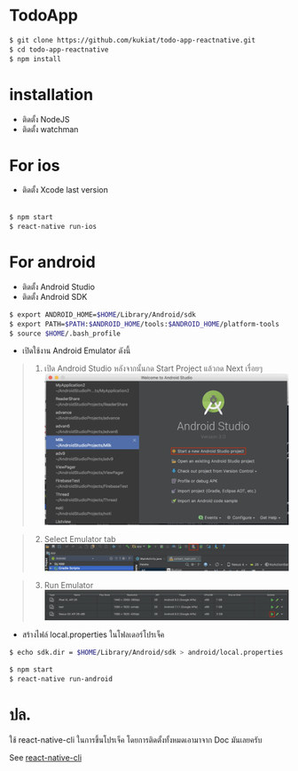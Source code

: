 # TodoApp

```bash
$ git clone https://github.com/kukiat/todo-app-reactnative.git
$ cd todo-app-reactnative
$ npm install
```
# installation
  - ติดตั้ง NodeJS
  - ติดตั้ง watchman
# For ios
  - ติดตั้ง Xcode last version
```bash

$ npm start
$ react-native run-ios
```

# For android
  - ติดตั้ง Android Studio
  - ติดตั้ง Android SDK

```bash
$ export ANDROID_HOME=$HOME/Library/Android/sdk 
$ export PATH=$PATH:$ANDROID_HOME/tools:$ANDROID_HOME/platform-tools
$ source $HOME/.bash_profile
```

  - เปิดใช้งาน Android Emulator ดังนี้

  > 1. เปิด Android Studio หลังจากนั้นกด Start Project แล้วกด Next เรื่อยๆ
  ![Alt text](https://raw.githubusercontent.com/kukiat/todo-app-reactnative/master/screen/home.png)

  > 2. Select Emulator tab
  ![Alt text](https://raw.githubusercontent.com/kukiat/todo-app-reactnative/master/screen/emu.png)

  > 3. Run Emulator
  ![Alt text](https://raw.githubusercontent.com/kukiat/todo-app-reactnative/master/screen/start.png)

  - สร้างไฟล์ local.properties ในโฟลเดอร์โปรเจ็ค

```bash
$ echo sdk.dir = $HOME/Library/Android/sdk > android/local.properties 
```

 ```bash
$ npm start
$ react-native run-android
```

# ปล.

ใช้ react-native-cli ในการขึ้นโปรเจ็ค โดยการติดตั้งทั้งหมดเอามาจาก Doc มันเลยครับ

See [react-native-cli](https://facebook.github.io/react-native/docs/getting-started.html)

